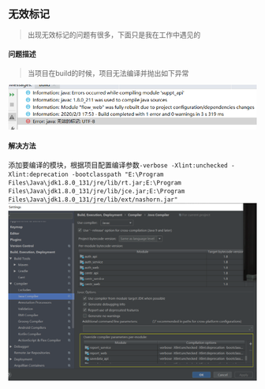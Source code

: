 ## 无效标记
> 出现无效标记的问题有很多，下面只是我在工作中遇见的

#### 问题描述
> 当项目在build的时候，项目无法编译并抛出如下异常

![bug-build时抛出无效标记.jpg](../resource/bug/bug-build时抛出无效标记.jpg)

#### 解决方法
添加要编译的模块，根据项目配置编译参数`-verbose -Xlint:unchecked -Xlint:deprecation -bootclasspath "E:\Program Files\Java\jdk1.8.0_131/jre/lib/rt.jar;E:\Program Files\Java\jdk1.8.0_131/jre/lib/jce.jar;E:\Program Files\Java\jdk1.8.0_131/jre/lib/ext/nashorn.jar"`
![bug-build时抛出无效标记解决.jpg](../resource/bug/bug-build时抛出无效标记解决.jpg)

